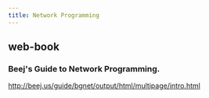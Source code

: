```yaml
---
title: Network Programming
---
```



## web-book

### Beej's Guide to Network Programming.
http://beej.us/guide/bgnet/output/html/multipage/intro.html
